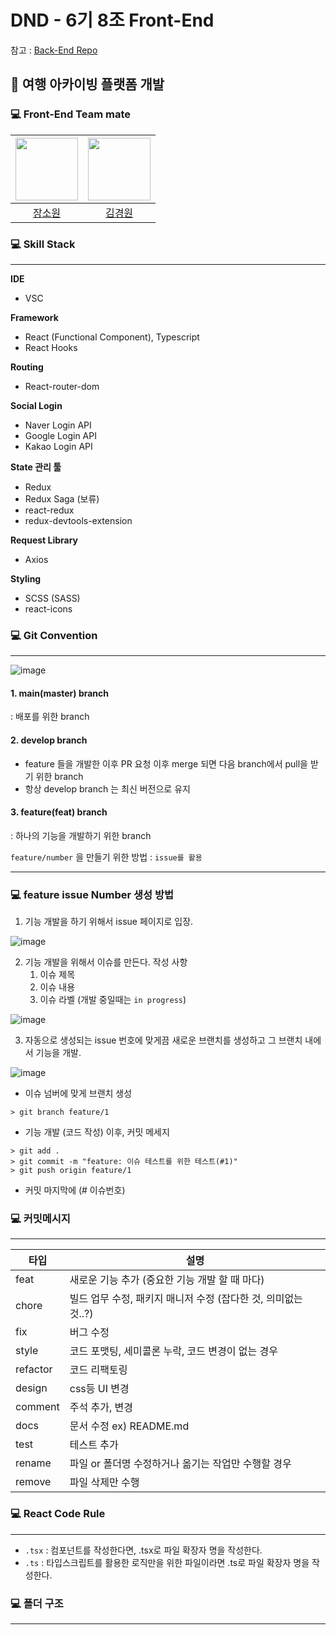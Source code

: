 # DND - 6기 8조 Front-End

참고 : [Back-End Repo](https://github.com/dnd-side-project/dnd-6th-8-backend)

## 🚅 여행 아카이빙 플랫폼 개발

### 💻 Front-End Team mate

| [<img src="https://avatars.githubusercontent.com/u/52497708?v=4" width="100">](https://github.com/wish0ne)| [<img src="https://avatars.githubusercontent.com/u/63600953?v=4" width="100">](https://github.com/colo1211) | 
| :-----------------------------------: | :---------------------------------------: |
|[장소원](https://github.com/wish0ne)|[김경원](https://github.com/colo1211)|

### 💻 Skill Stack

---

**IDE**

- VSC

**Framework**

- React (Functional Component), Typescript
- React Hooks

**Routing**

- React-router-dom

**Social Login**

- Naver Login API
- Google Login API
- Kakao Login API

**State 관리 툴**

- Redux
- Redux Saga (보류)
- react-redux
- redux-devtools-extension

**Request Library**

- Axios

**Styling**

- SCSS (SASS)
- react-icons

### 💻 Git Convention

---

![image](https://img1.daumcdn.net/thumb/R1280x0/?scode=mtistory2&fname=https%3A%2F%2Fblog.kakaocdn.net%2Fdn%2FbmJ7X1%2FbtqNIFmYqnq%2FA5umcZufzgkAKeepJVTpm0%2Ftfile.svg)

#### 1. main(master) branch <br>

: 배포를 위한 branch

#### 2. develop branch <br>

- feature 들을 개발한 이후 PR 요청 이후 merge 되면 다음 branch에서 pull을 받기 위한 branch
- 항상 develop branch 는 최신 버전으로 유지

#### 3. feature(feat) branch <br>

: 하나의 기능을 개발하기 위한 branch

`feature/number` 을 만들기 위한 방법 : `issue를 활용`

---

### 💻 feature issue Number 생성 방법

1. 기능 개발을 하기 위해서 issue 페이지로 입장.

![image](https://user-images.githubusercontent.com/63600953/150306502-269ab5b1-f1b8-4855-9aca-1bd8af06f648.png)

2. 기능 개발을 위해서 이슈를 만든다.
   작성 사항
   1. 이슈 제목
   2. 이슈 내용
   3. 이슈 라벨 (개발 중일때는 `in progress`)

![image](https://user-images.githubusercontent.com/63600953/150307156-22a055fd-95f0-40bd-aff8-c7eea9782b6f.png)

3. 자동으로 생성되는 issue 번호에 맞게끔 새로운 브랜치를 생성하고 그 브랜치 내에서 기능을 개발.

![image](https://user-images.githubusercontent.com/63600953/150307644-e4023fbe-ffd7-4107-8ffd-8efde15693cc.png)

- 이슈 넘버에 맞게 브랜치 생성

```
> git branch feature/1
```

- 기능 개발 (코드 작성) 이후, 커밋 메세지

```
> git add .
> git commit -m "feature: 이슈 테스트를 위한 테스트(#1)"
> git push origin feature/1
```

- 커밋 마지막에 (# 이슈번호)

### 💻 커밋메시지

---
| 타입 | 설명                                 |
| --------- | ------------------------------------ |
| feat | 새로운 기능 추가 (중요한 기능 개발 할 때 마다) |
| chore | 빌드 업무 수정, 패키지 매니저 수정 (잡다한 것, 의미없는 것..?) |
| fix | 버그 수정 |
| style | 코드 포맷팅, 세미콜론 누락, 코드 변경이 없는 경우 |
| refactor | 코드 리팩토링 |
| design | css등 UI 변경  |
| comment | 주석 추가, 변경|
| docs | 문서 수정 ex) README.md |
| test | 테스트 추가 |
| rename | 파일 or 폴더명 수정하거나 옮기는 작업만 수행할 경우 |
| remove | 파일 삭제만 수행 |

### 💻 React Code Rule

---

- `.tsx` : 컴포넌트를 작성한다면, .tsx로 파일 확장자 명을 작성한다.
- `.ts` : 타입스크립트를 활용한 로직만을 위한 파일이라면 .ts로 파일 확장자 명을 작성한다.

### 💻 폴더 구조

---

